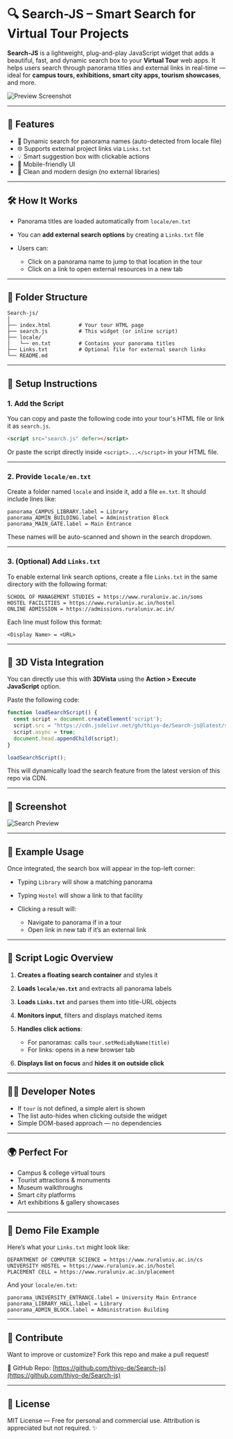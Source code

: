 # 🔍 Search-JS – Smart Search for Virtual Tour Projects

**Search-JS** is a lightweight, plug-and-play JavaScript widget that adds a beautiful, fast, and dynamic search box to your **Virtual Tour** web apps. It helps users search through panorama titles and external links in real-time — ideal for **campus tours, exhibitions, smart city apps, tourism showcases**, and more.

![Preview Screenshot](assets/screenshot.png)

---

## 🚀 Features

* 🔎 Dynamic search for panorama names (auto-detected from locale file)
* 🌐 Supports external project links via `Links.txt`
* 💡 Smart suggestion box with clickable actions
* 📱 Mobile-friendly UI
* 🎨 Clean and modern design (no external libraries)

---

## 🛠️ How It Works

* Panorama titles are loaded automatically from `locale/en.txt`
* You can **add external search options** by creating a `Links.txt` file
* Users can:

  * Click on a panorama name to jump to that location in the tour
  * Click on a link to open external resources in a new tab

---

## 📁 Folder Structure

```
Search-js/
│
├── index.html         # Your tour HTML page
├── search.js          # This widget (or inline script)
├── locale/
│   └── en.txt         # Contains your panorama titles
├── Links.txt          # Optional file for external search links
└── README.md
```

---

## 📌 Setup Instructions

### 1. Add the Script

You can copy and paste the following code into your tour's HTML file or link it as `search.js`.

```html
<script src="search.js" defer></script>
```

Or paste the script directly inside `<script>...</script>` in your HTML file.

---

### 2. Provide `locale/en.txt`

Create a folder named `locale` and inside it, add a file `en.txt`. It should include lines like:

```
panorama_CAMPUS_LIBRARY.label = Library
panorama_ADMIN_BUILDING.label = Administration Block
panorama_MAIN_GATE.label = Main Entrance
```

These names will be auto-scanned and shown in the search dropdown.

---

### 3. (Optional) Add `Links.txt`

To enable external link search options, create a file `Links.txt` in the same directory with the following format:

```
SCHOOL OF MANAGEMENT STUDIES = https://www.ruraluniv.ac.in/soms
HOSTEL FACILITIES = https://www.ruraluniv.ac.in/hostel
ONLINE ADMISSION = https://admissions.ruraluniv.ac.in/
```

Each line must follow this format:

```
<Display Name> = <URL>
```

---

## 🧪 3D Vista Integration

You can directly use this with **3DVista** using the **Action > Execute JavaScript** option.

Paste the following code:

```js
function loadSearchScript() {
  const script = document.createElement('script');
  script.src = "https://cdn.jsdelivr.net/gh/thiyo-de/Search-js@latest/search.js";
  script.async = true;
  document.head.appendChild(script);
}

loadSearchScript();
```

This will dynamically load the search feature from the latest version of this repo via CDN.

---

## 📸 Screenshot

![Search Preview](assets/image.png)

---

## 🧲 Example Usage

Once integrated, the search box will appear in the top-left corner:

* Typing `Library` will show a matching panorama
* Typing `Hostel` will show a link to that facility
* Clicking a result will:

  * Navigate to panorama if in a tour
  * Open link in new tab if it’s an external link

---

## 🔧 Script Logic Overview

1. **Creates a floating search container** and styles it
2. **Loads `locale/en.txt`** and extracts all panorama labels
3. **Loads `Links.txt`** and parses them into title-URL objects
4. **Monitors input**, filters and displays matched items
5. **Handles click actions**:

   * For panoramas: calls `tour.setMediaByName(title)`
   * For links: opens in a new browser tab
6. **Displays list on focus** and **hides it on outside click**

---

## 👨‍💻 Developer Notes

* If `tour` is not defined, a simple alert is shown
* The list auto-hides when clicking outside the widget
* Simple DOM-based approach — no dependencies

---

## 🌍 Perfect For

* Campus & college virtual tours
* Tourist attractions & monuments
* Museum walkthroughs
* Smart city platforms
* Art exhibitions & gallery showcases

---

## 🧹 Demo File Example

Here’s what your `Links.txt` might look like:

```
DEPARTMENT OF COMPUTER SCIENCE = https://www.ruraluniv.ac.in/cs
UNIVERSITY HOSTEL = https://www.ruraluniv.ac.in/hostel
PLACEMENT CELL = https://www.ruraluniv.ac.in/placement
```

And your `locale/en.txt`:

```
panorama_UNIVERSITY_ENTRANCE.label = University Main Entrance
panorama_LIBRARY_HALL.label = Library
panorama_ADMIN_BLOCK.label = Administration Building
```

---

## 📩 Contribute

Want to improve or customize? Fork this repo and make a pull request!

📌 GitHub Repo: [https://github.com/thiyo-de/Search-js](https://github.com/thiyo-de/Search-js)

---

## 📄 License

MIT License — Free for personal and commercial use.
Attribution is appreciated but not required. ✨
